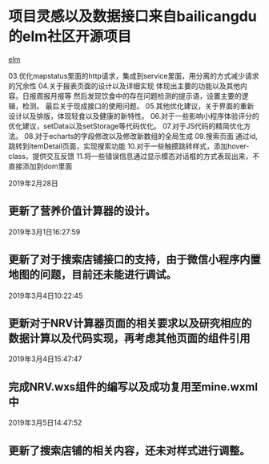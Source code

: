 # 项目灵感以及数据接口来自bailicangdu的elm社区开源项目

[elm](http://elm.cangdu.org/)


03.优化mapstatus里面的http请求，集成到service里面，用分离的方式减少请求的冗余性
04.关于报表页面的设计以及详细实现
体现出主要的功能以及其他内容。日报周报月报等
然后发现饮食中的存在问题检测的提示语，设置主要的逻辑，检测。
最后关于现成接口的使用问题。
05.其他优化建议，关于界面的重新设计以及排版，体现轻食以及健康的新特性。
06.对于一些影响小程序体验评分的优化建议，setData以及setStorage等代码优化。
07.对于JS代码的精简优化方法。
08.对于echarts的字段修改以及修改新数组的全局生成
09.搜索页面 通过id, 跳转到itemDetail页面，实现搜索功能
10.对于一些触摸跳转样式，添加hover-class，提供交互反馈
11.将一些错误信息通过显示模态对话框的方式表现出来，不直接添加到dom里面


2019年2月28日
## 更新了营养价值计算器的设计。

2019年3月1日16:27:59
## 更新了对于搜索店铺接口的支持，由于微信小程序内置地图的问题，目前还未能进行调试。

2019年3月4日10:22:45

## 更新对于NRV计算器页面的相关要求以及研究相应的数据计算以及代码实现，再考虑其他页面的组件引用

2019年3月4日15:47:47

## 完成NRV.wxs组件的编写以及成功复用至mine.wxml中

2019年3月5日14:47:52

## 更新了搜索店铺的相关内容，还未对样式进行调整。
